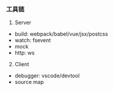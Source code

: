 ### 工具链
1. Server
+ build: webpack/babel/vue/jsx/postcss 
+ watch: fsevent
+ mock
+ http: ws

2. Client
+ debugger: vscode/devtool
+ source map
